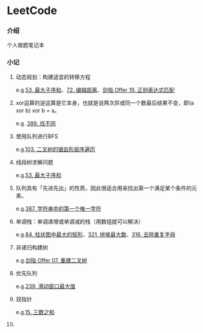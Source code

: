 # LeetCode

### 介绍
个人做题笔记本



### 小记

1. 动态规划：构建适宜的转移方程

   e.g.[53. 最大子序和](https://leetcode-cn.com/problems/maximum-subarray/)、[72. 编辑距离](https://leetcode-cn.com/problems/edit-distance/)、[剑指 Offer 19. 正则表达式匹配](https://leetcode-cn.com/problems/zheng-ze-biao-da-shi-pi-pei-lcof/)

2. xor运算的逆运算是它本身，也就是说两次异或同一个数最后结果不变，即(a xor b) xor b = a。

   e.g. [389. 找不同](https://leetcode-cn.com/problems/find-the-difference/)

3. 使用队列进行BFS

   e.g.[103. 二叉树的锯齿形层序遍历](https://leetcode-cn.com/problems/binary-tree-zigzag-level-order-traversal/)

4. 线段树求解问题

   e.g.[53. 最大子序和](https://leetcode-cn.com/problems/maximum-subarray/)

5. 队列具有「先进先出」的性质，因此很适合用来找出第一个满足某个条件的元素。

   e.g.[387. 字符串中的第一个唯一字符](https://leetcode-cn.com/problems/first-unique-character-in-a-string/)

6. 单调栈：单调递增或单调减的栈（用数组就可以解决）

   e.g.[84. 柱状图中最大的矩形](https://leetcode-cn.com/problems/largest-rectangle-in-histogram/)、[321. 拼接最大数](https://leetcode-cn.com/problems/create-maximum-number/)、[316. 去除重复字母](https://leetcode-cn.com/problems/remove-duplicate-letters/)

7. 非递归构建树

   e.g.[剑指 Offer 07. 重建二叉树](https://leetcode-cn.com/problems/zhong-jian-er-cha-shu-lcof/)

8. 优先队列

   e.g.[239. 滑动窗口最大值](https://leetcode-cn.com/problems/sliding-window-maximum/)

9. 双指针

   e.g.[15. 三数之和](https://leetcode-cn.com/problems/3sum/)

10. 

